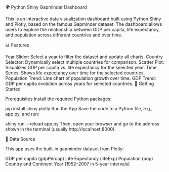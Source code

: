 🌍 Python Shiny Gapminder Dashboard

This is an interactive data visualization dashboard built using Python Shiny and Plotly, based on the famous Gapminder dataset. The dashboard allows users to explore the relationship between GDP per capita, life expectancy, and population across different countries and over time.

📊 Features

Year Slider: Select a year to filter the dataset and update all charts.
Country Selector: Dynamically select multiple countries for comparison.
Scatter Plot: Visualizes GDP per capita vs. life expectancy for the selected year.
Time Series: Shows life expectancy over time for the selected countries.
Population Trend: Line chart of population growth over time.
GDP Trend: GDP per capita evolution across years for selected countries.
🚀 Getting Started

Prerequisites
Install the required Python packages:

pip install shiny plotly
Run the App
Save the code to a Python file, e.g., app.py, and run:

shiny run --reload app.py
Then, open your browser and go to the address shown in the terminal (usually http://localhost:8000).

📁 Data Source

This app uses the built-in gapminder dataset from Plotly:

GDP per capita (gdpPercap)
Life Expectancy (lifeExp)
Population (pop)
Country and Continent
Year (1952–2007 in 5-year intervals)
